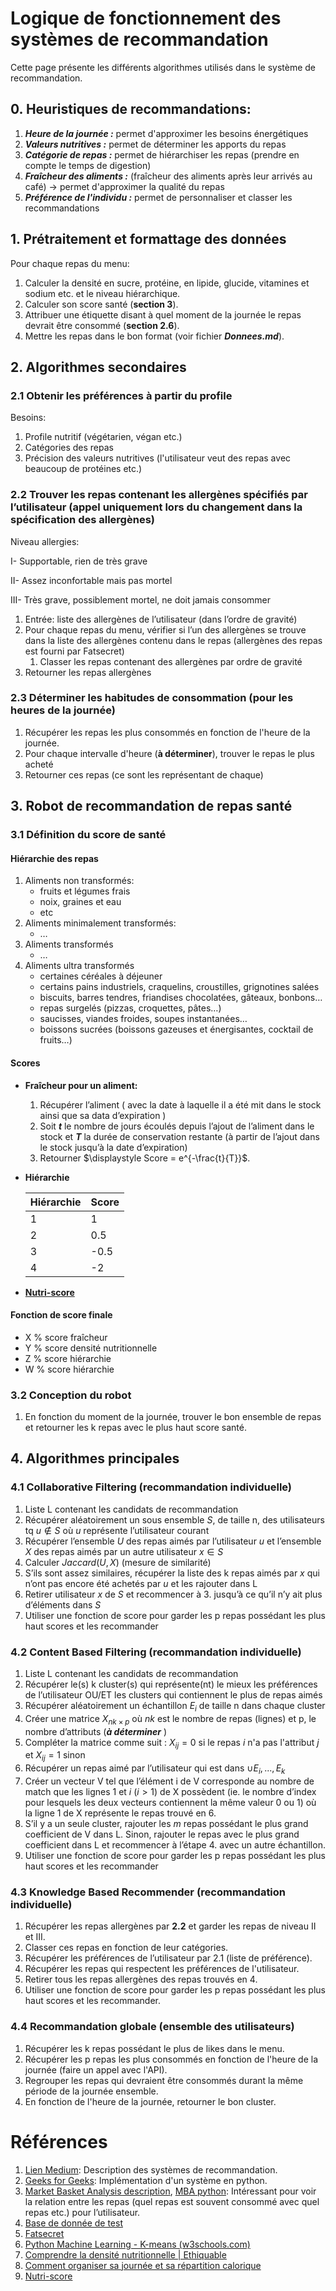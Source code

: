 # Logique de fonctionnement des systèmes de recommandation
Cette page présente les différents algorithmes utilisés dans le système de recommandation.

## 0. Heuristiques de recommandations:

1. ***Heure de la journée :*** permet d'approximer les besoins énergétiques
2. ***Valeurs nutritives :*** permet de déterminer les apports du repas
3. ***Catégorie de repas :*** permet de hiérarchiser les repas (prendre en compte le temps de digestion)
4. ***Fraîcheur des aliments :*** (fraîcheur des aliments  après leur arrivés au café) -> permet d'approximer la qualité du repas
5. ***Préférence de l'individu :*** permet de personnaliser et classer les recommandations


## 1. Prétraitement et formattage des données
Pour chaque repas du menu:

1. Calculer la densité en sucre, protéine, en lipide, glucide, vitamines et sodium etc. et le niveau hiérarchique.
2. Calculer son score santé (**section 3**).
3. Attribuer une étiquette disant à quel moment de la journée le repas devrait être consommé (**section 2.6**).
1. Mettre les repas dans le bon format (voir fichier ***Donnees.md***).

## 2. Algorithmes secondaires

### 2.1 Obtenir les préférences à partir du profile

Besoins: 
1. Profile nutritif (végétarien, végan etc.)
2. Catégories des repas
3. Précision des valeurs nutritives (l'utilisateur veut des repas avec beaucoup de protéines etc.)

### 2.2 Trouver les repas contenant les allergènes spécifiés par l’utilisateur (appel uniquement lors du changement dans la spécification des allergènes)

Niveau allergies:

I- Supportable, rien de très grave

II- Assez inconfortable mais pas mortel

III- Très grave, possiblement mortel, ne doit jamais consommer

1. Entrée: liste des allergènes de l’utilisateur (dans l’ordre de gravité)
2. Pour chaque repas du menu, vérifier si l’un des allergènes se trouve dans la liste des allergènes contenu dans le repas (allergènes des repas est fourni par Fatsecret)
    1. Classer les repas contenant des allergènes par ordre de gravité
3. Retourner les repas allergènes


### 2.3 Déterminer les habitudes de consommation (pour les heures de la journée)
1. Récupérer les repas les plus consommés en fonction de l'heure de la journée.
2. Pour chaque intervalle d'heure (**à déterminer**), trouver le repas le plus acheté
3. Retourner ces repas (ce sont les représentant de chaque)

<!--
Avis Nutrotionniste
### 2.6 Attribuer un moment de la journée à un repas
1. Entrée: un repas
2. Définir les étiquettes. ***TODO: Définir les intervalles d'heure***
3. Définir n ensemble(s) qui représentent les repas qui devraient être consommés à n moment de la journée (un ensemble pour les repas qui devraient être consommés entre 8h-10h AM etc.).
4. Mettre chaque aliment dans le bon cluster en fonction de la densité en protéine, lipide et en glucide ainsi que de son apport en calories (voir référence 8).
5. Pour chaque élément dans le même cluster, attribuer une étiquette (***à définir***).
-->

## 3. Robot de recommandation de repas santé

### 3.1 Définition du score de santé

#### **Hiérarchie des repas**

1. Aliments non transformés:
    - fruits et légumes frais
    - noix, graines et eau
    - etc
2. Aliments minimalement transformés: 
    - …
3. Aliments transformés
    - …
4. Aliments ultra transformés
    - certaines céréales à déjeuner
    - certains pains industriels, craquelins, croustilles, grignotines salées
    - biscuits, barres tendres, friandises chocolatées, gâteaux, bonbons…
    - repas surgelés (pizzas, croquettes, pâtes…)
    - saucisses, viandes froides, soupes instantanées…
    - boissons sucrées (boissons gazeuses et énergisantes, cocktail de fruits…)

#### **Scores**

- **Fraîcheur pour un aliment:**
    1. Récupérer l’aliment ( avec la date à laquelle il a été mit dans le stock ainsi que sa data d’expiration )
    2. Soit ***t*** le nombre de jours écoulés depuis l’ajout de l’aliment dans le stock et ***T*** la durée de conservation restante (à partir de l’ajout dans le stock jusqu’à la date d’expiration)
    3. Retourner $\displaystyle Score = e^{-\frac{t}{T}}$.
    
- **Hiérarchie**

    | Hiérarchie | Score |
    | --- | --- |
    | 1 | 1 |
    | 2 | 0.5 |
    | 3 | -0.5 |
    | 4 | -2 |
    
- [**Nutri-score**](https://en.wikipedia.org/wiki/Nutri-Score)


#### **Fonction de score finale**

- X % score fraîcheur
- Y % score densité nutritionnelle
- Z % score hiérarchie
- W % score hiérarchie

### 3.2 Conception du robot
1. En fonction du moment de la journée, trouver le bon ensemble de repas et retourner les k repas avec le plus haut score santé.

## 4. Algorithmes principales

### 4.1 Collaborative Filtering (recommandation individuelle)

1. Liste L contenant les candidats de recommandation
2. Récupérer aléatoirement un sous ensemble $S$, de taille n, des utilisateurs $\text{ tq } u \notin S$ où $u$ représente l’utilisateur courant
3. Récupérer l’ensemble $U$ des repas aimés par l’utilisateur $u$ et l’ensemble $X$ des repas aimés par un autre utilisateur $x\in S$
4. Calculer $Jaccard(U, X)$ (mesure de similarité)
5. S’ils sont assez similaires, récupérer la liste des k repas aimés par $x$ qui n’ont pas encore été achetés par $u$ et les rajouter dans L
6. Retirer utilisateur $x$ de $S$ et recommencer à 3. jusqu’à ce qu’il n’y ait plus d’éléments dans $S$
7. Utiliser une fonction de score pour garder les p repas possédant les plus haut scores et les recommander

### 4.2 Content Based Filtering (recommandation individuelle)

1. Liste L contenant les candidats de recommandation
2. Récupérer le(s) k cluster(s) qui représente(nt) le mieux les préférences de l’utilisateur OU/ET les clusters qui contiennent le plus de repas aimés
3. Récupérer aléatoirement un échantillon $E_i$ de taille n dans chaque cluster
4. Créer une matrice $X_{nk\times p}$ où $nk$ est le nombre de repas (lignes) et p, le nombre d’attributs (*****à déterminer***** )
5. Compléter la matrice comme suit : $X_{ij} = 0$ si le repas $i$ n'a pas l'attribut $j$ et $X_{ij} = 1$ sinon
6. Récupérer un repas aimé par l’utilisateur qui est dans $\cup E_i,..., E_k$
7. Créer un vecteur V tel que l’élément i de V corresponde au nombre de match que les lignes 1 et $i\text{ }(i > 1$) de X possèdent (ie. le nombre d’index pour lesquels les deux vecteurs contiennent la même valeur 0 ou 1) où la ligne 1 de X représente le repas trouvé en 6.
8. S’il y a un seule cluster, rajouter les *m* repas possédant le plus grand coefficient de V dans L. Sinon, rajouter le repas avec le plus grand coefficient dans L et recommencer à l’étape 4. avec un autre échantillon.
9. Utiliser une fonction de score pour garder les p repas possédant les plus haut scores et les recommander

### 4.3 Knowledge Based Recommender (recommandation individuelle)

1. Récupérer les repas allergènes par **2.2** et garder les repas de niveau II et III.
2. Classer ces repas en fonction de leur catégories.
3. Récupérer les préférences de l’utilisateur par 2.1 (liste de préférence).
4. Récupérer les repas qui respectent les préférences de l'utilisateur.
5. Retirer tous les repas allergènes des repas trouvés en 4.
6. Utiliser une fonction de score pour garder les p repas possédant les plus haut scores et les recommander.

### 4.4 Recommandation globale (ensemble des utilisateurs)

1. Récupérer les k repas possédant le plus de likes dans le menu.
2. Récupérer les p repas les plus consommés en fonction de l'heure de la journée (faire un appel avec l'API).
3. Regrouper les repas qui devraient être consommés durant la même période de la journée ensemble.
4. En fonction de l'heure de la journée, retourner le bon cluster.

<!--
### 4.5 Recommandation de café basé sur la recherche de repas

1. Liste *L* des cafés
2. Récupérer le repas recherché (R)
3. Récupérer les menus de tous les cafés (map M)
4. Rajouter tous les restaurants dans lesquels R est vendu dans la liste *L*
5. Retourner L
-->

# Références

1. [Lien Medium](https://towardsdatascience.com/introduction-to-recommender-systems-1-971bd274f421): Description des systèmes de recommandation.
2. [Geeks for Geeks](https://www.geeksforgeeks.org/recommendation-system-in-python/): Implémentation d'un système en python.
3. [Market Basket Analysis description](https://www.youtube.com/watch?v=icGS26TS1fE&ab_channel=DATAtab), [MBA python](https://medium.com/@jihargifari/how-to-perform-market-basket-analysis-in-python-bd00b745b106): Intéressant pour voir la relation entre les repas (quel repas est souvent consommé avec quel repas etc.) pour l’utilisateur.
4. [Base de donnée de test](https://www.kaggle.com/datasets/joebeachcapital/fast-food)
5. [Fatsecret](https://platform.fatsecret.com/)
6. [Python Machine Learning - K-means (w3schools.com)](https://www.w3schools.com/python/python_ml_k-means.asp)
7. [Comprendre la densité nutritionnelle | Ethiquable](https://www.ethiquable.coop/page-guide-dachats-espace-presse/comprendre-densite-nutritionnelle#:~:text=Il%20existe%20plusieurs%20d%C3%A9finitions%20mais,%C3%A0%20son%20contenu%20en%20calories.)
8. [Comment organiser sa journée et sa répartition calorique](https://media.dietis.fr/sante-et-alimentation/conseils-nutrition-sante/893-repartition-calorique-quotidienne.html)
9. [Nutri-score](https://en.wikipedia.org/wiki/Nutri-Score)